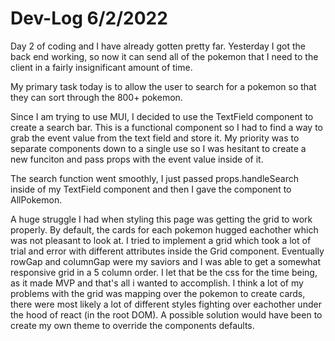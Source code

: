 # Dev-Log 6/2/2022


 Day 2 of coding and I have already gotten pretty far. Yesterday I got the back end working, so now it can send all of the pokemon that I need to the client in a fairly insignificant amount of time. 

 My primary task today is to allow the user to search for a pokemon so that they can sort through the 800+ pokemon.

 Since I am trying to use MUI, I decided to use the TextField component to create a search bar. This is a functional component so I had to find a way to grab the event value from the text field and store it. My priority was to separate components down to a single use so I was hesitant to create a new funciton and pass props with the event value inside of it. 

 The search function went smoothly, I just passed props.handleSearch inside of my TextField component and then I gave the component to AllPokemon.

 A huge struggle I had when styling this page was getting the grid to work properly. By default, the cards for each pokemon hugged eachother which was not pleasant to look at. I tried to implement a grid which took a lot of trial and error with different attributes inside the Grid component. Eventually rowGap and columnGap were my saviors and I was able to get a somewhat responsive grid in a 5 column order. I let that be the css for the time being, as it made MVP and that's all i wanted to accomplish. I think a lot of my problems with the grid was mapping over the pokemon to create cards, there were most likely a lot of different styles fighting over eachother under the hood of react (in the root DOM). A possible solution would have been to create my own theme to override the components defaults.


 